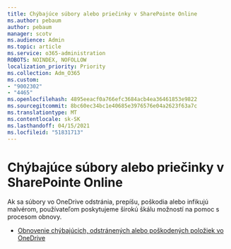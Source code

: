 ```yaml
---
title: Chýbajúce súbory alebo priečinky v SharePointe Online
ms.author: pebaum
author: pebaum
manager: scotv
ms.audience: Admin
ms.topic: article
ms.service: o365-administration
ROBOTS: NOINDEX, NOFOLLOW
localization_priority: Priority
ms.collection: Adm_O365
ms.custom:
- "9002302"
- "4465"
ms.openlocfilehash: 4895eeacf0a766efc3684acb4ea36461853e9822
ms.sourcegitcommit: 8bc60ec34bc1e40685e3976576e04a2623f63a7c
ms.translationtype: MT
ms.contentlocale: sk-SK
ms.lasthandoff: 04/15/2021
ms.locfileid: "51831713"
---
```

# <a name="missing-filesfolders-in-sharepoint-online"></a>Chýbajúce súbory alebo priečinky v SharePointe Online

Ak sa súbory vo OneDrive odstránia, prepíšu, poškodia alebo infikujú malvérom, používateľom poskytujeme širokú škálu možností na pomoc s procesom obnovy.

- [Obnovenie chýbajúcich, odstránených alebo poškodených položiek vo OneDrive](https://go.microsoft.com/fwlink/?linkid=2125166)
